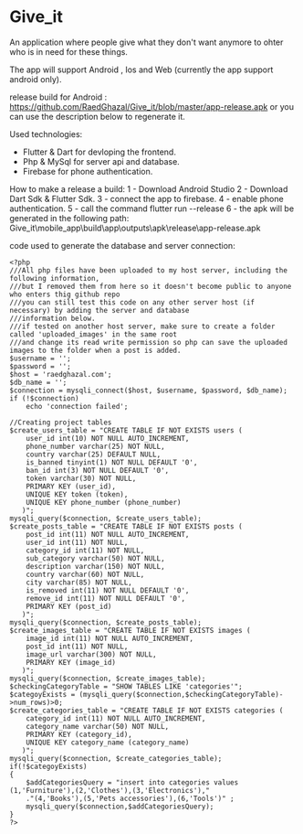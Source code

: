
# Give_it

An application where people give what they don't want anymore to ohter who is in need for these things.

The app will support Android , Ios and Web (currently the app support android only).

release build for Android : https://github.com/RaedGhazal/Give_it/blob/master/app-release.apk
or you can use the description below to regenerate it.

Used technologies:
* Flutter & Dart for devloping the frontend.
* Php & MySql for server api and database.
* Firebase for phone authentication.

 How to make a release a build:
 1 - Download Android Studio
 2 - Download Dart Sdk & Flutter Sdk.
 3 - connect the app to firebase.
 4 - enable phone authentication.
 5 - call the command flutter run --release
 6 - the apk will be generated in the following path:
Give_it\mobile_app\build\app\outputs\apk\release\app-release.apk

code used to generate the database and server connection:

    <?php
    ///All php files have been uploaded to my host server, including the following information,
    ///but I removed them from here so it doesn't become public to anyone who enters thig github repo
    ///you can still test this code on any other server host (if necessary) by adding the server and database
    ///information below.
    ///if tested on another host server, make sure to create a folder called 'uploaded_images' in the same root
    ///and change its read write permission so php can save the uploaded images to the folder when a post is added.
    $username = '';
    $password = '';
    $host = 'raedghazal.com';
    $db_name = '';
    $connection = mysqli_connect($host, $username, $password, $db_name);
    if (!$connection)
        echo 'connection failed';
    
    //Creating project tables
    $create_users_table = "CREATE TABLE IF NOT EXISTS users (
        user_id int(10) NOT NULL AUTO_INCREMENT,
        phone_number varchar(25) NOT NULL,
        country varchar(25) DEFAULT NULL,
        is_banned tinyint(1) NOT NULL DEFAULT '0',
        ban_id int(3) NOT NULL DEFAULT '0',
        token varchar(30) NOT NULL,
        PRIMARY KEY (user_id),
        UNIQUE KEY token (token),
        UNIQUE KEY phone_number (phone_number)
       )";
    mysqli_query($connection, $create_users_table);
    $create_posts_table = "CREATE TABLE IF NOT EXISTS posts (
        post_id int(11) NOT NULL AUTO_INCREMENT,
        user_id int(11) NOT NULL,
        category_id int(11) NOT NULL,
        sub_category varchar(50) NOT NULL,
        description varchar(150) NOT NULL,
        country varchar(60) NOT NULL,
        city varchar(85) NOT NULL,
        is_removed int(11) NOT NULL DEFAULT '0',
        remove_id int(11) NOT NULL DEFAULT '0',
        PRIMARY KEY (post_id)
       )";
    mysqli_query($connection, $create_posts_table);
    $create_images_table = "CREATE TABLE IF NOT EXISTS images (
        image_id int(11) NOT NULL AUTO_INCREMENT,
        post_id int(11) NOT NULL,
        image_url varchar(300) NOT NULL,
        PRIMARY KEY (image_id)
       )";
    mysqli_query($connection, $create_images_table);
    $checkingCategoryTable = "SHOW TABLES LIKE 'categories'";
    $categoyExists = (mysqli_query($connection,$checkingCategoryTable)->num_rows)>0;
    $create_categories_table = "CREATE TABLE IF NOT EXISTS categories (
        category_id int(11) NOT NULL AUTO_INCREMENT,
        category_name varchar(50) NOT NULL,
        PRIMARY KEY (category_id),
        UNIQUE KEY category_name (category_name)
       )";
    mysqli_query($connection, $create_categories_table);
    if(!$categoyExists)
    {
        $addCategoriesQuery = "insert into categories values (1,'Furniture'),(2,'Clothes'),(3,'Electronics'),"
        ."(4,'Books'),(5,'Pets accessories'),(6,'Tools')" ;
        mysqli_query($connection,$addCategoriesQuery);
    }
    ?>


